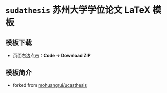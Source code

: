 # `sudathesis` 苏州大学学位论文 LaTeX 模板

## 模板下载

* 页面右边点击：**Code -> Download ZIP**

## 模板简介
 
* forked from [mohuangrui/ucasthesis](<https://github.com/mohuangrui/ucasthesis>)
